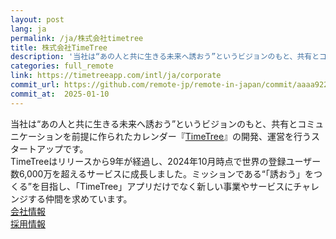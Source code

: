 ```yaml
---
layout: post
lang: ja
permalink: /ja/株式会社timetree
title: 株式会社TimeTree
description: '当社は“あの人と共に生きる未来へ誘おう”というビジョンのもと、共有とコミュニケーションを前提に作られたカレンダー『TimeTree』の開発、運営を行うスタートアップです。  TimeTreeはリリースから9年が経過し、2024年10月時点で世界の登録ユーザー数6,000万を超えるサービスに成長しました。ミッションである“「誘おう」をつくる”を目指し、「TimeTree」アプリだけでなく新しい事業やサービスにチャレンジする仲間を求めています。  会社情報   採用情報'
categories: full_remote
link: https://timetreeapp.com/intl/ja/corporate
commit_url: https://github.com/remote-jp/remote-in-japan/commit/aaaa922fe083fddc08161dff6dbcded3d968f166
commit_at:  2025-01-10
---
```


<p>当社は“あの人と共に生きる未来へ誘おう”というビジョンのもと、共有とコミュニケーションを前提に作られたカレンダー『<a href="https://timetreeapp.com/intl/ja">TimeTree</a>』の開発、運営を行うスタートアップです。<br /> TimeTreeはリリースから9年が経過し、2024年10月時点で世界の登録ユーザー数6,000万を超えるサービスに成長しました。ミッションである“「誘おう」をつくる”を目指し、「TimeTree」アプリだけでなく新しい事業やサービスにチャレンジする仲間を求めています。<br /> <a href="https://docs.google.com/presentation/d/e/2PACX-1vQ2kFTDgn_hu0jFBuMw8qjIyiMFImX-c38lDyaDhPwXQwCCnGvBQIemMmb_FgF7Gl7Ga3MFEJBwES-1/pub?start=false&loop=false&delayms=3000&slide=id.g301419fe16c_0_988">会社情報</a> <br /> <a href="https://timetreeapp.com/intl/ja/corporate/careers">採用情報</a> <br /></p>
